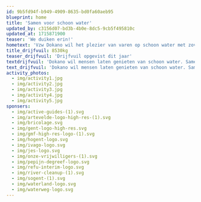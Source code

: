 ```yaml
---
id: 9b5fd94f-b949-4909-8635-bd0fa60aeb95
blueprint: home
title: 'Samen voor schoon water'
updated_by: c3156d07-bd3b-4b0e-8dc5-9cb5f495810c
updated_at: 1715871900
teaser: 'We duiken erin!'
hometext: 'Vzw Dokano wil het plezier van varen op schoon water met zoveel mogelijk mensen delen. Omdat varen avontuurlijk en ontspannend is: je ziet de stad van een andere kant, wordt één met de natuur en laat al je zorgen achter op de kade. En dat schoon water? Wel, we hebben een licht utopische droom om ooit tussen de dolfijnen te zwemmen. Goesting gekregen? Kom dan weekendvaren bij ons, met of zonder vuilvissen. Voor scholen en jeugdverenigingen hebben we het Schoon Water Project, en voor bedrijven organiseren we teambuildings.'
title_drijfvuil: 8530kg
teaser_drijfvuil: 'Drijfvuil opgevist dit jaar'
textdrijfvuil: 'Dokano wil mensen laten genieten van schoon water. Samen met de Vlaamse Waterweg zetten we ons daarom in om de waterkwaliteit van onze binnenwateren te verbeteren. Zo willen we bewustmaken en bijdragen aan gedragsverandering.  We focussen op beleving van de stad en de stadsnatuur in het belang van afvalpreventie. Allemaal in het groter kader van een kwaliteitsvol leefmilieu en de klimaatadaptatie. Je kan bij ons kanovaren in de week en in het weekend, met of zonder vuilvissen. Verder is er ook een aanbod voor scholen en bedrijven en samen met onze partners gaan we voor duurzame oplossingen. Kom uit uw zetel en vaar met ons mee!'
text_drijfvuil: 'Dokano wil mensen laten genieten van schoon water. Samen met de Vlaamse Waterweg zetten we ons daarom in om de waterkwaliteit van onze binnenwateren te verbeteren. Zo willen we bewustmaken en bijdragen aan gedragsverandering.  We focussen op beleving van de stad en de stadsnatuur in het belang van afvalpreventie. Allemaal in het groter kader van een kwaliteitsvol leefmilieu en de klimaatadaptatie. Je kan bij ons kanovaren in de week en in het weekend, met of zonder vuilvissen. Verder is er ook een aanbod voor scholen en bedrijven en samen met onze partners gaan we voor duurzame oplossingen. Kom uit uw zetel en vaar met ons mee!'
activity_photos:
  - img/activity1.jpg
  - img/activity2.jpg
  - img/activity3.jpg
  - img/activity4.jpg
  - img/activity5.jpg
sponsers:
  - img/active-guides-(1).svg
  - img/artevelde-logo-high-res-(1).svg
  - img/bricolage.svg
  - img/gent-logo-high-res.svg
  - img/gmf-high-res-logo-(1).svg
  - img/hogent-logo.svg
  - img/ivago-logo.svg
  - img/jes-logo.svg
  - img/onze-vrijwilligers-(1).svg
  - img/pepijn-degreef-logo.svg
  - img/refu-interim-logo.svg
  - img/river-cleanup-(1).svg
  - img/sogent-(1).svg
  - img/waterland-logo.svg
  - img/waterweg-logo.svg
---
```

